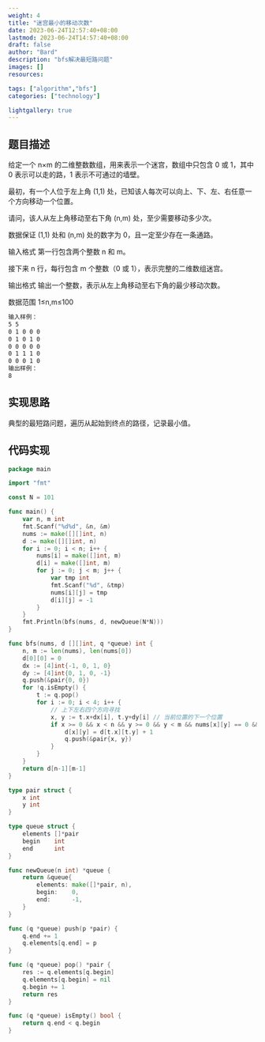 ```yaml
---
weight: 4
title: "迷宫最小的移动次数"
date: 2023-06-24T12:57:40+08:00
lastmod: 2023-06-24T14:57:40+08:00
draft: false
author: "Bard"
description: "bfs解决最短路问题"
images: []
resources:

tags: ["algorithm","bfs"]
categories: ["technology"]

lightgallery: true
---
```




## 题目描述

给定一个 n×m 的二维整数数组，用来表示一个迷宫，数组中只包含 0 或 1，其中 0 表示可以走的路，1 表示不可通过的墙壁。

最初，有一个人位于左上角 (1,1) 处，已知该人每次可以向上、下、左、右任意一个方向移动一个位置。

请问，该人从左上角移动至右下角 (n,m) 处，至少需要移动多少次。

数据保证 (1,1) 处和 (n,m) 处的数字为 0，且一定至少存在一条通路。

输入格式
第一行包含两个整数 n 和 m。

接下来 n 行，每行包含 m 个整数（0 或 1），表示完整的二维数组迷宫。

输出格式
输出一个整数，表示从左上角移动至右下角的最少移动次数。

数据范围
1≤n,m≤100

```markdown
输入样例：
5 5
0 1 0 0 0
0 1 0 1 0
0 0 0 0 0
0 1 1 1 0
0 0 0 1 0
输出样例：
8
```

## 实现思路

典型的最短路问题，遍历从起始到终点的路径，记录最小值。

## 代码实现

```go
package main

import "fmt"

const N = 101

func main() {
	var n, m int
	fmt.Scanf("%d%d", &n, &m)
	nums := make([][]int, n)
	d := make([][]int, n)
	for i := 0; i < n; i++ {
		nums[i] = make([]int, m)
		d[i] = make([]int, m)
		for j := 0; j < m; j++ {
			var tmp int
			fmt.Scanf("%d", &tmp)
			nums[i][j] = tmp
			d[i][j] = -1
		}
	}
	fmt.Println(bfs(nums, d, newQueue(N*N)))
}

func bfs(nums, d [][]int, q *queue) int {
	n, m := len(nums), len(nums[0])
	d[0][0] = 0
	dx := [4]int{-1, 0, 1, 0}
	dy := [4]int{0, 1, 0, -1}
	q.push(&pair{0, 0})
	for !q.isEmpty() {
		t := q.pop()
		for i := 0; i < 4; i++ {
			// 上下左右四个方向寻找
			x, y := t.x+dx[i], t.y+dy[i] // 当前位置的下一个位置
			if x >= 0 && x < n && y >= 0 && y < m && nums[x][y] == 0 && d[x][y] == -1 {
				d[x][y] = d[t.x][t.y] + 1
				q.push(&pair{x, y})
			}
		}
	}
	return d[n-1][m-1]
}

type pair struct {
	x int
	y int
}

type queue struct {
	elements []*pair
	begin    int
	end      int
}

func newQueue(n int) *queue {
	return &queue{
		elements: make([]*pair, n),
		begin:    0,
		end:      -1,
	}
}

func (q *queue) push(p *pair) {
	q.end += 1
	q.elements[q.end] = p
}

func (q *queue) pop() *pair {
	res := q.elements[q.begin]
	q.elements[q.begin] = nil
	q.begin += 1
	return res
}

func (q *queue) isEmpty() bool {
	return q.end < q.begin
}
```